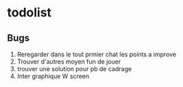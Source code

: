 # todolist

## Bugs 
1) Reregarder dans le tout prmier chat les points a improve
2) Trouver d'autres moyen fun de jouer
3) trouver une solution pour pb de cadrage
4)  Inter graphique W screen
